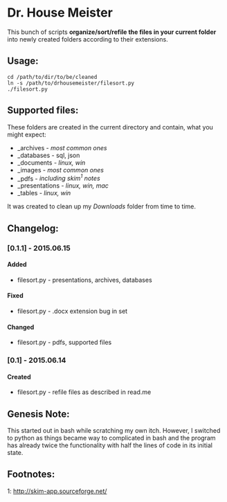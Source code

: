 # Dr. House Meister

This bunch of scripts **organize/sort/refile the files in your current
folder** into newly created folders according to their extensions.

## Usage:

```
cd /path/to/dir/to/be/cleaned
ln -s /path/to/drhousemeister/filesort.py
./filesort.py
```

## Supported files:

These folders are created in the current directory and contain, what
you might expect:

* _archives - *most common ones*
* _databases - sql, json
* _documents - *linux, win*
* _images - *most common ones*
* _pdfs - *including skim<sup>1</sup> notes*
* _presentations - *linux, win, mac*
* _tables - *linux, win*

It was created to clean up my *Downloads* folder from time to time.



## Changelog:

### [0.1.1] - 2015.06.15
#### Added
- filesort.py - presentations, archives, databases

#### Fixed
- filesort.py - .docx extension bug in set

#### Changed
- filesort.py - pdfs, supported files

### [0.1] - 2015.06.14
#### Created
- filesort.py - refile files as described in read.me


## Genesis Note:

This started out in bash while scratching my own itch. However, I
switched to python as things became way to complicated in bash and the
program has already twice the functionality with half the lines of code
in its initial state.

## Footnotes:

1: http://skim-app.sourceforge.net/
